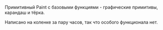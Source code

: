 Примитивный Paint с базовыми функциями - графические примитивы, карандаш и тёрка. 

Написано на коленке за пару часов, так что особого функционала нет. 

